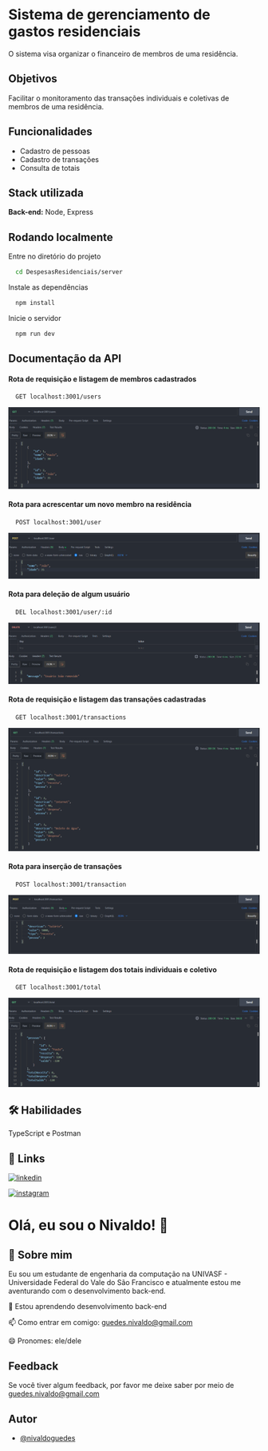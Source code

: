 
# Sistema de gerenciamento de gastos residenciais

O sistema visa organizar o financeiro de membros de uma residência.
## Objetivos

Facilitar o monitoramento das transações individuais e coletivas de membros de uma residência.
## Funcionalidades

- Cadastro de pessoas
- Cadastro de transações
- Consulta de totais
## Stack utilizada

**Back-end:** Node, Express
## Rodando localmente

Entre no diretório do projeto

```bash
  cd DespesasResidenciais/server
```

Instale as dependências

```bash
  npm install
```

Inicie o servidor

```bash
  npm run dev
```
## Documentação da API

#### Rota de requisição e listagem de membros cadastrados

```http
  GET localhost:3001/users
```
<img src="printTests/getUser.png">

#### Rota para acrescentar um novo membro na residência

```http
  POST localhost:3001/user
```
<img src="printTests/postUser.png">

#### Rota para deleção de algum usuário

```http
  DEL localhost:3001/user/:id
```
<img src="printTests/delUser.png">

#### Rota de requisição e listagem das transações cadastradas

```http
  GET localhost:3001/transactions
```
<img src="printTests/getTransactions.png">

#### Rota para inserção de transações

```http
  POST localhost:3001/transaction
```
<img src="printTests/postTransaction.png">

#### Rota de requisição e listagem dos totais individuais e coletivo

```http
  GET localhost:3001/total
```
<img src="printTests/getTotal.png">

## 🛠 Habilidades
TypeScript e Postman


## 🔗 Links
[![linkedin](https://img.shields.io/badge/linkedin-0A66C2?style=for-the-badge&logo=linkedin&logoColor=white)](https://www.linkedin.com/in/nivaldo-guedes-49b49a228//)

[![instagram](https://img.shields.io/badge/Instagram-E4405F?style=for-the-badge&logo=instagram&logoColor=white)](https://www.instagram.com/nivaldoguedes/)
# Olá, eu sou o Nivaldo! 👋


## 🚀 Sobre mim
Eu sou um estudante de engenharia da computação na UNIVASF - Universidade Federal do Vale do São Francisco e atualmente estou me aventurando com o desenvolvimento back-end.


🧠 Estou aprendendo desenvolvimento back-end

📫 Como entrar em comigo: guedes.nivaldo@gmail.com

😄 Pronomes: ele/dele
## Feedback

Se você tiver algum feedback, por favor me deixe saber por meio de guedes.nivaldo@gmail.com


## Autor

- [@nivaldoguedes](https://github.com/nivaldoguedes)

